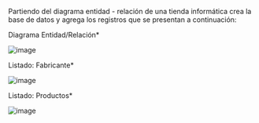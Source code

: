 Partiendo del diagrama entidad - relación de una tienda informática crea la base de datos y agrega los registros que se presentan a continuación:

Diagrama Entidad/Relación*

![image](https://github.com/leoandyaz/data-base/assets/133395965/d2d9cbd3-c64d-4e92-bafd-68f77104c02a)

 Listado: Fabricante*

 ![image](https://github.com/leoandyaz/data-base/assets/133395965/b66c8ba8-eb1a-47b5-b779-cea038c90f22)

Listado: Productos*

![image](https://github.com/leoandyaz/data-base/assets/133395965/b3055c30-9dd5-4995-8dca-f46bb17321cb)
